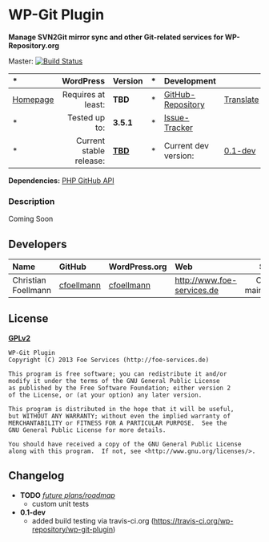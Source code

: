 # WP-Git Plugin
__Manage SVN2Git mirror sync and other Git-related services for WP-Repository.org__

Master: [![Build Status](https://travis-ci.org/wp-repository/wp-git-plugin.png?branch=master)](https://travis-ci.org/wp-repository/wp-git-plugin)

| *                 | WordPress					| Version			| *		| Development				|					|
| :----             | ----:						| :----				| :---: | :----						| :----				|
| [Homepage][1.1]   | Requires at least:		| __TBD__			| *		| [GitHub-Repository][1.3]	| [Translate][1.7]	|
| *                 | Tested up to:				| __3.5.1__			| *		| [Issue-Tracker][1.4]		|					|
| *                 | Current stable release:	| __[TBD][1.5]__	| *		| Current dev version:		| [0.1-dev][1.8]	|

[1.1]: https://github.com/wp-repository/wp-git-plugin
[1.3]: https://github.com/wp-repository/wp-git-plugin
[1.4]: https://github.com/wp-repository/wp-git-plugin/issues
[1.5]: #
[1.7]: https://translate.foe-services.de/projects/wp-git-plugin
[1.8]: https://github.com/wp-repository/wp-git-plugin/archive/master.zip

__Dependencies:__ [PHP GitHub API](https://github.com/KnpLabs/php-github-api)

### Description
Coming Soon


## Developers
| Name					| GitHub				| WordPress.org			| Web									| Status				|
| :----					| :----					| :----					| :----									| ----:					|
| Christian Foellmann	| [cfoellmann][2.1.1]	| [cfoellmann][2.1.2]	| http://www.foe-services.de			| Current maintainer	|

[2.1.1]: https://github.com/cfoellmann
[2.1.2]: http://profiles.wordpress.org/cfoellmann


## License
__[GPLv2](http://www.gnu.org/licenses/gpl-2.0.html)__

	WP-Git Plugin
	Copyright (C) 2013 Foe Services (http://foe-services.de)

    This program is free software; you can redistribute it and/or
	modify it under the terms of the GNU General Public License
	as published by the Free Software Foundation; either version 2
	of the License, or (at your option) any later version.

	This program is distributed in the hope that it will be useful,
	but WITHOUT ANY WARRANTY; without even the implied warranty of
	MERCHANTABILITY or FITNESS FOR A PARTICULAR PURPOSE.  See the
	GNU General Public License for more details.

	You should have received a copy of the GNU General Public License
	along with this program.  If not, see <http://www.gnu.org/licenses/>.


## Changelog
* __TODO__ _[future plans/roadmap][4.1]_
	* custom unit tests
* __0.1-dev__
	* added build testing via travis-ci.org (https://travis-ci.org/wp-repository/wp-git-plugin)

[4.1]: https://github.com/wp-repository/wp-git-plugin/issues